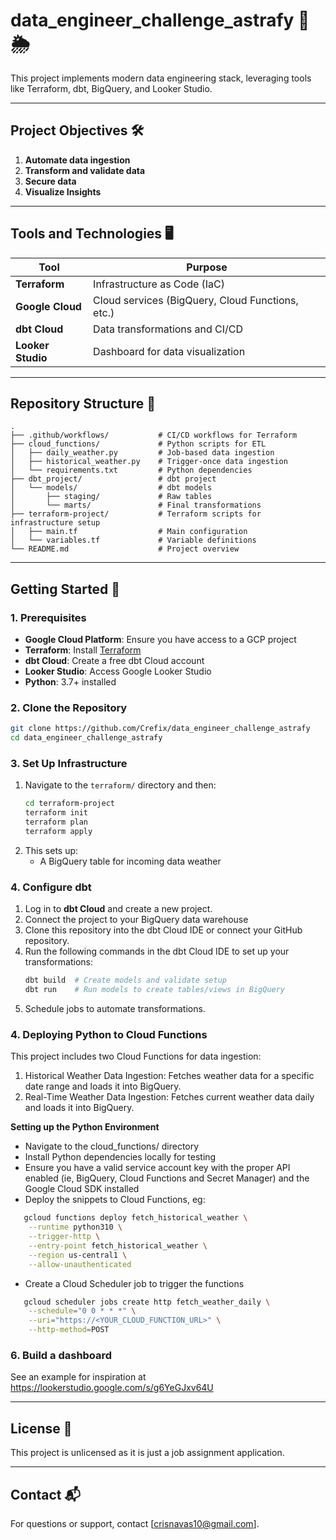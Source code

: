 # data_engineer_challenge_astrafy 🚖🌦️
This project implements modern data engineering stack, leveraging tools like Terraform, dbt, BigQuery, and Looker Studio.

------

## **Project Objectives** 🛠️
1. **Automate data ingestion**
2. **Transform and validate data**
3. **Secure data**
4. **Visualize Insights**

---
## **Tools and Technologies** 🖥️
| Tool            | Purpose                           |
|-----------------|-----------------------------------|
| **Terraform**   | Infrastructure as Code (IaC)     |
| **Google Cloud**| Cloud services (BigQuery, Cloud Functions, etc.) |
| **dbt Cloud**   | Data transformations and CI/CD   |
| **Looker Studio** | Dashboard for data visualization |

---

## **Repository Structure** 📂
```plaintext
.
├── .github/workflows/           # CI/CD workflows for Terraform
├── cloud_functions/             # Python scripts for ETL 
│   ├── daily_weather.py         # Job-based data ingestion
│   ├── historical_weather.py    # Trigger-once data ingestion
│   └── requirements.txt         # Python dependencies
├── dbt_project/                 # dbt project
│   └── models/                  # dbt models
│       ├── staging/             # Raw tables
│       └── marts/               # Final transformations
├── terraform-project/           # Terraform scripts for infrastructure setup
│   ├── main.tf                  # Main configuration
│   └── variables.tf             # Variable definitions
└── README.md                    # Project overview
```

---

## **Getting Started** 🚀

### **1. Prerequisites**
- **Google Cloud Platform**: Ensure you have access to a GCP project
- **Terraform**: Install [Terraform](https://www.terraform.io/downloads)
- **dbt Cloud**: Create a free dbt Cloud account
- **Looker Studio**: Access Google Looker Studio
- **Python**: 3.7+ installed 

### **2. Clone the Repository**
```bash
git clone https://github.com/Crefix/data_engineer_challenge_astrafy
cd data_engineer_challenge_astrafy
```

### **3. Set Up Infrastructure**
1. Navigate to the `terraform/` directory and then:
   ```bash
   cd terraform-project
   terraform init
   terraform plan
   terraform apply
   ```
2. This sets up:
   - A BigQuery table for incoming data weather

### **4. Configure dbt**
1. Log in to **dbt Cloud** and create a new project.
2. Connect the project to your BigQuery data warehouse
3. Clone this repository into the dbt Cloud IDE or connect your GitHub repository.
4. Run the following commands in the dbt Cloud IDE to set up your transformations:
   ```bash
   dbt build  # Create models and validate setup
   dbt run    # Run models to create tables/views in BigQuery
   ```
5. Schedule jobs to automate transformations.

### **4. Deploying Python to Cloud Functions**
This project includes two Cloud Functions for data ingestion:

1. Historical Weather Data Ingestion: Fetches weather data for a specific date range and loads it into BigQuery.
2. Real-Time Weather Data Ingestion: Fetches current weather data daily and loads it into BigQuery.

**Setting up the Python Environment**
* Navigate to the cloud_functions/ directory
* Install Python dependencies locally for testing
* Ensure you have a valid service account key with the proper API enabled (ie, BigQuery, Cloud Functions and Secret Manager) and the Google Cloud SDK installed
* Deploy the snippets to Cloud Functions, eg:
```bash
   gcloud functions deploy fetch_historical_weather \
    --runtime python310 \
    --trigger-http \
    --entry-point fetch_historical_weather \
    --region us-central1 \
    --allow-unauthenticated 
```
* Create a Cloud Scheduler job to trigger the functions
```bash
   gcloud scheduler jobs create http fetch_weather_daily \
    --schedule="0 0 * * *" \
    --uri="https://<YOUR_CLOUD_FUNCTION_URL>" \
    --http-method=POST
```

### **6. Build a dashboard**
See an example for inspiration at https://lookerstudio.google.com/s/g6YeGJxv64U

---

## **License** 📄
This project is unlicensed as it is just a job assignment application.

---

## **Contact** 📬
For questions or support, contact [crisnavas10@gmail.com].